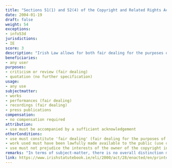 ```yaml
---
title: "Sections 51(1) and 52(4) of the Copyright and Related Rights Act"
date: 2004-01-19 
draft: false
weight: 54
exceptions:
- info53d
jurisdictions:
- IE
score: 3
description: "Irish Law allows for both fair dealing for the purposes of criticism or review and the use of quotations or extracts. Under Section 51(1), fair dealing with a work for the purposes of criticism or review of that or another work or of a performance of a work is allowed, where the criticism or review is accompanied by a sufficient acknowledgement. Furthermore, Section 52(4) allows for the use of quotations or extracts from a work which has been lawfully made available to the public, where such use does not prejudice the interests of the owner of the copyright in that work and such use is accompanied by a sufficient acknowledgement." 
beneficiaries:
- any user
purposes: 
- criticism or review (fair dealing)
- quotation (no further specification)
usage:
- any use
subjectmatter:
- works
- performances (fair dealing)
- recordings (fair dealing)
- press publications
compensation:
- no compensation required
attribution: 
- use must be accompanied by a sufficient acknowledgement
otherConditions: 
- use must constitute 'fair dealing' (fair dealing for the purposes of criticism or review) 
- work used must have been lawfully made available to the public (use of quotations or extracts)
- use must not prejudice the interests of the owner of the copyright in that work (use of quotations or extracts)
remarks: "In terms of subject-matter, there is no overall distinction made between works of authorship and related rights. Certain provisions are stated to apply to some but not all rights holders - for example moral rights are granted only to authors of literary, dramatic, musical, artistic works and film. However in general the provisions relating to ownership, duration, permitted acts, dealings and so forth, apply in the absence of a specific exclusion to every 'work', with ‘work’ defined as a literary, dramatic, musical or artistic work, sound recording, film, broadcast, cable programme, typographical arrangement or a published edition, or an original database, and includes a computer programme. Performances and works protected by the database right are dealt with separately to the main scheme. (see Linda Scales in ‘Ireland’ (2019), B Lindner and T Shapiro (eds), Copyright in the Information Society, Elgar Intellectual Property Law and Practice, 471).<br /><br />The quotation exception is also covered by the provision of Section 221(1), according to which allows for the 'Fair dealing with a performance or recording for the purposes of criticism or review, of that or another performance or recording, or of a work'. Section 52(4) seems to not have a performance rights counterpart.<br /><br />As of 19 November 2021 both exceptions extend also to press publications as per section 13(4) of S.I. No 567 of 2021."
link: https://www.irishstatutebook.ie/eli/2000/act/28/enacted/en/print#sec52
---
```

